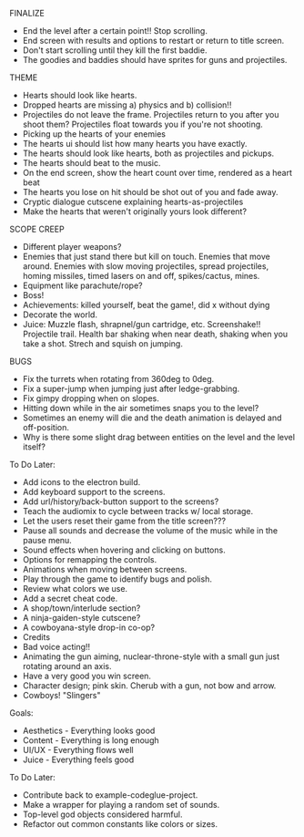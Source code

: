 FINALIZE
- End the level after a certain point!! Stop scrolling.
- End screen with results and options to restart or return to title screen.
- Don't start scrolling until they kill the first baddie.
- The goodies and baddies should have sprites for guns and projectiles.

THEME
- Hearts should look like hearts.
- Dropped hearts are missing a) physics and b) collision!!
- Projectiles do not leave the frame. Projectiles return to you after you shoot them? Projectiles float towards you if you're not shooting.
- Picking up the hearts of your enemies
- The hearts ui should list how many hearts you have exactly.
- The hearts should look like hearts, both as projectiles and pickups.
- The hearts should beat to the music.
- On the end screen, show the heart count over time, rendered as a heart beat
- The hearts you lose on hit should be shot out of you and fade away.
- Cryptic dialogue cutscene explaining hearts-as-projectiles
- Make the hearts that weren't originally yours look different?

SCOPE CREEP
- Different player weapons?
- Enemies that just stand there but kill on touch. Enemies that move around. Enemies with slow moving projectiles, spread projectiles, homing missiles, timed lasers on and off, spikes/cactus, mines.
- Equipment like parachute/rope?
- Boss!
- Achievements: killed yourself, beat the game!, did x without dying
- Decorate the world.
- Juice: Muzzle flash, shrapnel/gun cartridge, etc. Screenshake!! Projectile trail. Health bar shaking when near death, shaking when you take a shot. Strech and squish on jumping.

BUGS
- Fix the turrets when rotating from 360deg to 0deg.
- Fix a super-jump when jumping just after ledge-grabbing.
- Fix gimpy dropping when on slopes.
- Hitting down while in the air sometimes snaps you to the level?
- Sometimes an enemy will die and the death animation is delayed and off-position.
- Why is there some slight drag between entities on the level and the level itself?

To Do Later:
- Add icons to the electron build.
- Add keyboard support to the screens.
- Add url/history/back-button support to the screens?
- Teach the audiomix to cycle between tracks w/ local storage.
- Let the users reset their game from the title screen???
- Pause all sounds and decrease the volume of the music while in the pause menu.
- Sound effects when hovering and clicking on buttons.
- Options for remapping the controls.
- Animations when moving between screens.
- Play through the game to identify bugs and polish.
- Review what colors we use.
- Add a secret cheat code.
- A shop/town/interlude section?
- A ninja-gaiden-style cutscene?
- A cowboyana-style drop-in co-op?
- Credits
- Bad voice acting!!
- Animating the gun aiming, nuclear-throne-style with a small gun just rotating around an axis.
- Have a very good you win screen.
- Character design; pink skin. Cherub with a gun, not bow and arrow.
- Cowboys! "Slingers"

Goals:
- Aesthetics - Everything looks good
- Content - Everything is long enough
- UI/UX - Everything flows well
- Juice - Everything feels good

To Do Later:
- Contribute back to example-codeglue-project.
- Make a wrapper for playing a random set of sounds.
- Top-level god objects considered harmful.
- Refactor out common constants like colors or sizes.
